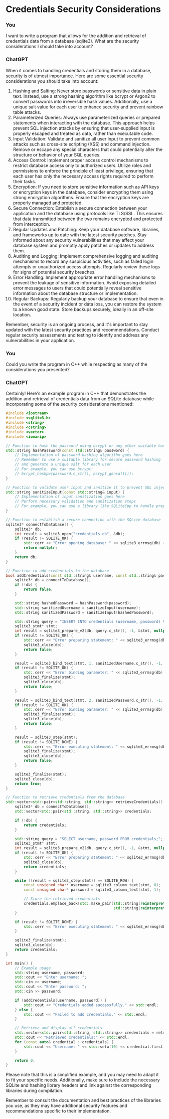 # Credentials Security Considerations

### You
I want to write a program that allows for the addition and retrieval of credentials data from a database (sqlite3). What are the security considerations I should take into account?

### ChatGPT
When it comes to handling credentials and storing them in a database, security is of utmost importance. Here are some essential security considerations you should take into account:

1. Hashing and Salting: Never store passwords or sensitive data in plain text. Instead, use a strong hashing algorithm like bcrypt or Argon2 to convert passwords into irreversible hash values. Additionally, use a unique salt value for each user to enhance security and prevent rainbow table attacks.
2. Parameterized Queries: Always use parameterized queries or prepared statements when interacting with the database. This approach helps prevent SQL injection attacks by ensuring that user-supplied input is properly escaped and treated as data, rather than executable code.
3. Input Validation: Validate and sanitize all user input to prevent common attacks such as cross-site scripting (XSS) and command injection. Remove or escape any special characters that could potentially alter the structure or behavior of your SQL queries.
4. Access Control: Implement proper access control mechanisms to restrict database access only to authorized users. Utilize roles and permissions to enforce the principle of least privilege, ensuring that each user has only the necessary access rights required to perform their tasks.
5. Encryption: If you need to store sensitive information such as API keys or encryption keys in the database, consider encrypting them using strong encryption algorithms. Ensure that the encryption keys are properly managed and protected.
6. Secure Connection: Establish a secure connection between your application and the database using protocols like TLS/SSL. This ensures that data transmitted between the two remains encrypted and protected from interception.
7. Regular Updates and Patching: Keep your database software, libraries, and frameworks up to date with the latest security patches. Stay informed about any security vulnerabilities that may affect your database system and promptly apply patches or updates to address them.
8. Auditing and Logging: Implement comprehensive logging and auditing mechanisms to record any suspicious activities, such as failed login attempts or unauthorized access attempts. Regularly review these logs for signs of potential security breaches.
9. Error Handling: Implement appropriate error handling mechanisms to prevent the leakage of sensitive information. Avoid exposing detailed error messages to users that could potentially reveal sensitive information about the database structure or implementation.
10. Regular Backups: Regularly backup your database to ensure that even in the event of a security incident or data loss, you can restore the system to a known good state. Store backups securely, ideally in an off-site location.

Remember, security is an ongoing process, and it's important to stay updated with the latest security practices and recommendations. Conduct regular security assessments and testing to identify and address any vulnerabilities in your application.

### You
Could you write the program in C++ while respecting as many of the considerations you presented?

### ChatGPT
Certainly! Here's an example program in C++ that demonstrates the addition and retrieval of credentials data from an SQLite database while incorporating some of the security considerations mentioned:

```cpp
#include <iostream>
#include <sqlite3.h>
#include <string>
#include <cstring>
#include <vector>
#include <iomanip>

// Function to hash the password using bcrypt or any other suitable hashing algorithm
std::string hashPassword(const std::string& password) {
    // Implementation of password hashing algorithm goes here
    // Remember to use a suitable library for secure password hashing
    // and generate a unique salt for each user
    // For example, you can use bcrypt:
    // bcrypt_hashpw(password.c_str(), bcrypt_gensalt());
}

// Function to validate user input and sanitize it to prevent SQL injection
std::string sanitizeInput(const std::string& input) {
    // Implementation of input sanitization goes here
    // Perform necessary validation and sanitization steps
    // For example, you can use a library like SQLiteCpp to handle prepared statements
}

// Function to establish a secure connection with the SQLite database
sqlite3* connectToDatabase() {
    sqlite3* db;
    int result = sqlite3_open("credentials.db", &db);
    if (result != SQLITE_OK) {
        std::cerr << "Error opening database: " << sqlite3_errmsg(db) << std::endl;
        return nullptr;
    }
    return db;
}

// Function to add credentials to the database
bool addCredentials(const std::string& username, const std::string& password) {
    sqlite3* db = connectToDatabase();
    if (!db) {
        return false;
    }

    std::string hashedPassword = hashPassword(password);
    std::string sanitizedUsername = sanitizeInput(username);
    std::string sanitizedPassword = sanitizeInput(hashedPassword);

    std::string query = "INSERT INTO credentials (username, password) VALUES (?, ?);";
    sqlite3_stmt* stmt;
    int result = sqlite3_prepare_v2(db, query.c_str(), -1, &stmt, nullptr);
    if (result != SQLITE_OK) {
        std::cerr << "Error preparing statement: " << sqlite3_errmsg(db) << std::endl;
        sqlite3_close(db);
        return false;
    }

    result = sqlite3_bind_text(stmt, 1, sanitizedUsername.c_str(), -1, SQLITE_STATIC);
    if (result != SQLITE_OK) {
        std::cerr << "Error binding parameter: " << sqlite3_errmsg(db) << std::endl;
        sqlite3_finalize(stmt);
        sqlite3_close(db);
        return false;
    }

    result = sqlite3_bind_text(stmt, 2, sanitizedPassword.c_str(), -1, SQLITE_STATIC);
    if (result != SQLITE_OK) {
        std::cerr << "Error binding parameter: " << sqlite3_errmsg(db) << std::endl;
        sqlite3_finalize(stmt);
        sqlite3_close(db);
        return false;
    }

    result = sqlite3_step(stmt);
    if (result != SQLITE_DONE) {
        std::cerr << "Error executing statement: " << sqlite3_errmsg(db) << std::endl;
        sqlite3_finalize(stmt);
        sqlite3_close(db);
        return false;
    }

    sqlite3_finalize(stmt);
    sqlite3_close(db);
    return true;
}

// Function to retrieve credentials from the database
std::vector<std::pair<std::string, std::string>> retrieveCredentials() {
    sqlite3* db = connectToDatabase();
    std::vector<std::pair<std::string, std::string>> credentials;

    if (!db) {
        return credentials;
    }

    std::string query = "SELECT username, password FROM credentials;";
    sqlite3_stmt* stmt;
    int result = sqlite3_prepare_v2(db, query.c_str(), -1, &stmt, nullptr);
    if (result != SQLITE_OK) {
        std::cerr << "Error preparing statement: " << sqlite3_errmsg(db) << std::endl;
        sqlite3_close(db);
        return credentials;
    }

    while ((result = sqlite3_step(stmt)) == SQLITE_ROW) {
        const unsigned char* username = sqlite3_column_text(stmt, 0);
        const unsigned char* password = sqlite3_column_text(stmt, 1);

        // Store the retrieved credentials
        credentials.emplace_back(std::make_pair(std::string(reinterpret_cast<const char*>(username)),
                                                std::string(reinterpret_cast<const char*>(password))));
    }

    if (result != SQLITE_DONE) {
        std::cerr << "Error executing statement: " << sqlite3_errmsg(db) << std::endl;
    }

    sqlite3_finalize(stmt);
    sqlite3_close(db);
    return credentials;
}

int main() {
    // Example usage
    std::string username, password;
    std::cout << "Enter username: ";
    std::cin >> username;
    std::cout << "Enter password: ";
    std::cin >> password;

    if (addCredentials(username, password)) {
        std::cout << "Credentials added successfully." << std::endl;
    } else {
        std::cout << "Failed to add credentials." << std::endl;
    }

    // Retrieve and display all credentials
    std::vector<std::pair<std::string, std::string>> credentials = retrieveCredentials();
    std::cout << "Retrieved credentials:" << std::endl;
    for (const auto& credential : credentials) {
        std::cout << "Username: " << std::setw(10) << credential.first << " Password: " << credential.second << std::endl;
    }

    return 0;
}

```

Please note that this is a simplified example, and you may need to adapt it to fit your specific needs. Additionally, make sure to include the necessary SQLite and hashing library headers and link against the corresponding libraries during compilation.

Remember to consult the documentation and best practices of the libraries you use, as they may have additional security features and recommendations specific to their implementation.

